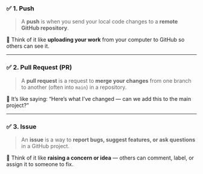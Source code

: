 

### ✅ 1. **Push**

> A **push** is when you send your local code changes to a **remote GitHub repository**.

🧠 Think of it like **uploading your work** from your computer to GitHub so others can see it.

---

### ✅ 2. **Pull Request (PR)**

> A **pull request** is a request to **merge your changes** from one branch to another (often into `main`) in a repository.

🧠 It’s like saying: “Here’s what I’ve changed — can we add this to the main project?”

---

### ✅ 3. **Issue**

> An **issue** is a way to **report bugs, suggest features, or ask questions** in a GitHub project.

🧠 Think of it like **raising a concern or idea** — others can comment, label, or assign it to someone to fix.

